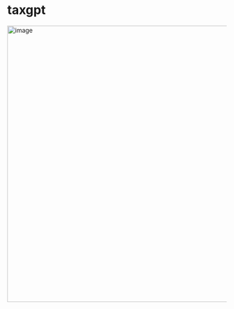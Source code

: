 # taxgpt
<img width="634" alt="image" src="https://github.com/ibadia/taxgpt/assets/14020143/f120f863-a053-412d-8170-19802e459ed8">
